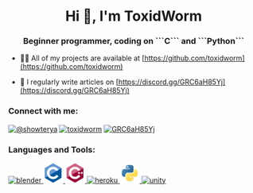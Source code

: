 <h1 align="center">Hi 👋, I'm ToxidWorm</h1>
<h3 align="center">Beginner programmer, coding on ```C``` and ```Python```</h3>

- 👨‍💻 All of my projects are available at [https://github.com/toxidworm](https://github.com/toxidworm)

- 📝 I regularly write articles on [https://discord.gg/GRC6aH85Yj](https://discord.gg/GRC6aH85Yj)

<h3 align="left">Connect with me:</h3>
<p align="left">
<a href="https://twitter.com/@showterya" target="blank"><img align="center" src="https://raw.githubusercontent.com/rahuldkjain/github-profile-readme-generator/master/src/images/icons/Social/twitter.svg" alt="@showterya" height="30" width="40" /></a>
<a href="https://www.youtube.com/c/toxidworm" target="blank"><img align="center" src="https://raw.githubusercontent.com/rahuldkjain/github-profile-readme-generator/master/src/images/icons/Social/youtube.svg" alt="toxidworm" height="30" width="40" /></a>
<a href="https://discord.gg/GRC6aH85Yj" target="blank"><img align="center" src="https://raw.githubusercontent.com/rahuldkjain/github-profile-readme-generator/master/src/images/icons/Social/discord.svg" alt="GRC6aH85Yj" height="30" width="40" /></a>
</p>

<h3 align="left">Languages and Tools:</h3>
<p align="left"> <a href="https://www.blender.org/" target="_blank"> <img src="https://download.blender.org/branding/community/blender_community_badge_white.svg" alt="blender" width="40" height="40"/> </a> <a href="https://www.cprogramming.com/" target="_blank"> <img src="https://raw.githubusercontent.com/devicons/devicon/master/icons/c/c-original.svg" alt="c" width="40" height="40"/> </a> <a href="https://www.w3schools.com/cpp/" target="_blank"> <img src="https://raw.githubusercontent.com/devicons/devicon/master/icons/cplusplus/cplusplus-original.svg" alt="cplusplus" width="40" height="40"/> </a> <a href="https://heroku.com" target="_blank"> <img src="https://www.vectorlogo.zone/logos/heroku/heroku-icon.svg" alt="heroku" width="40" height="40"/> </a> <a href="https://www.python.org" target="_blank"> <img src="https://raw.githubusercontent.com/devicons/devicon/master/icons/python/python-original.svg" alt="python" width="40" height="40"/> </a> <a href="https://unity.com/" target="_blank"> <img src="https://www.vectorlogo.zone/logos/unity3d/unity3d-icon.svg" alt="unity" width="40" height="40"/> </a> </p>